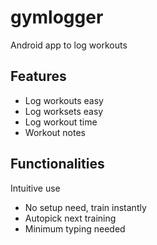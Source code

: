 # gymlogger

Android app to log workouts

## Features

- Log workouts easy
- Log worksets easy
- Log workout time
- Workout notes

## Functionalities

Intuitive use

- No setup need, train instantly
- Autopick next training
- Minimum typing needed
